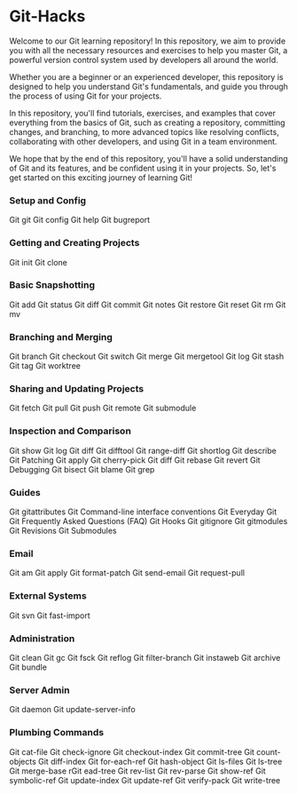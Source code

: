 # Git-Hacks
Welcome to our Git learning repository! In this repository, we aim to provide you with all the necessary resources and exercises to help you master Git, a powerful version control system used by developers all around the world.

Whether you are a beginner or an experienced developer, this repository is designed to help you understand Git's fundamentals, and guide you through the process of using Git for your projects.

In this repository, you'll find tutorials, exercises, and examples that cover everything from the basics of Git, such as creating a repository, committing changes, and branching, to more advanced topics like resolving conflicts, collaborating with other developers, and using Git in a team environment.

We hope that by the end of this repository, you'll have a solid understanding of Git and its features, and be confident using it in your projects. So, let's get started on this exciting journey of learning Git!

### Setup and Config
Git git
Git config
Git help
Git bugreport
### Getting and Creating Projects
Git init
Git clone
### Basic Snapshotting
Git add
Git status
Git diff
Git commit
Git notes
Git restore
Git reset
Git rm
Git mv
### Branching and Merging
Git branch
Git checkout
Git switch
Git merge
Git mergetool
Git log
Git stash
Git tag
Git worktree
### Sharing and Updating Projects
Git fetch
Git pull
Git push
Git remote
Git submodule
### Inspection and Comparison
Git show
Git log
Git diff
Git difftool
Git range-diff
Git shortlog
Git describe
Git Patching
Git apply
Git cherry-pick
Git diff
Git rebase
Git revert
Git Debugging
Git bisect
Git blame
Git grep
### Guides
Git gitattributes
Git Command-line interface conventions
Git Everyday Git
Git Frequently Asked Questions (FAQ)
Git Hooks
Git gitignore
Git gitmodules
Git Revisions
Git Submodules

### Email
Git am
Git apply
Git format-patch
Git send-email
Git request-pull
### External Systems
Git svn
Git fast-import
### Administration
Git clean
Git gc
Git fsck
Git reflog
Git filter-branch
Git instaweb
Git archive
Git bundle
### Server Admin
Git daemon
Git update-server-info
### Plumbing Commands
Git cat-file
Git check-ignore
Git checkout-index
Git commit-tree
Git count-objects
Git diff-index
Git for-each-ref
Git hash-object
Git ls-files
Git ls-tree
Git merge-base
rGit ead-tree
Git rev-list
Git rev-parse
Git show-ref
Git symbolic-ref
Git update-index
Git update-ref
Git verify-pack
Git write-tree
